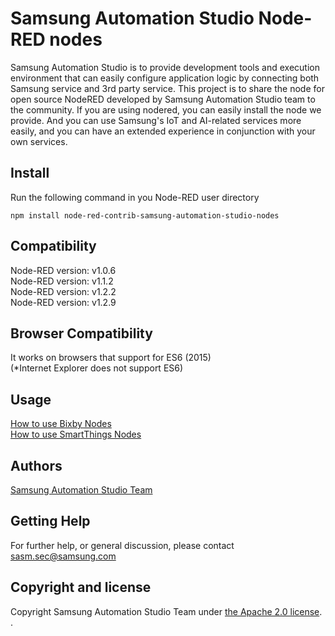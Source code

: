 # Samsung Automation Studio Node-RED nodes
Samsung Automation Studio is to provide development tools and execution environment that can easily configure application logic by connecting both Samsung service and 3rd party service. This project is to share the node for open source NodeRED developed by Samsung Automation Studio team to the community. If you are using nodered, you can easily install the node we provide. And you can use Samsung's IoT and AI-related services more easily, and you can have an extended experience in conjunction with your own services.

## Install
Run the following command in you Node-RED user directory 

```
npm install node-red-contrib-samsung-automation-studio-nodes
```

## Compatibility
Node-RED version: v1.0.6  
Node-RED version: v1.1.2  
Node-RED version: v1.2.2  
Node-RED version: v1.2.9

## Browser Compatibility
It works on browsers that support for ES6 (2015)   
(*Internet Explorer does not support ES6)

## Usage
[How to use Bixby Nodes](https://sasm.developer.samsung.com/tutorials/article_2_4)  
[How to use SmartThings Nodes](https://sasm.developer.samsung.com/tutorials/article_2_3)

## Authors
[Samsung Automation Studio Team](https://sasm.developer.samsung.com/)

## Getting Help
For further help, or general discussion, please contact sasm.sec@samsung.com

## Copyright and license
Copyright Samsung Automation Studio Team under [the Apache 2.0 license](https://www.apache.org/licenses/LICENSE-2.0).
.
